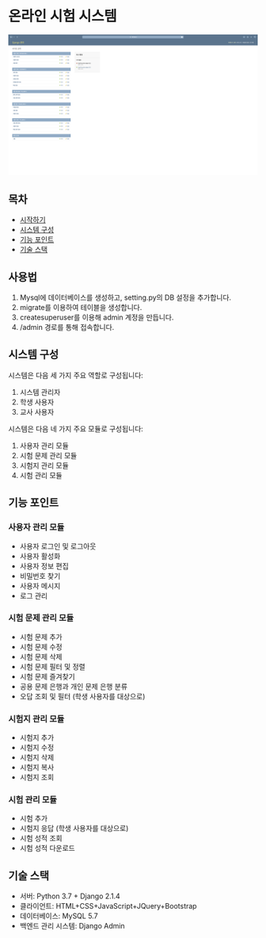 # 온라인 시험 시스템

![매인화면](/images/Main.png)


## 목차
- [시작하기](#시작하기)
- [시스템 구성](#시스템-구성)
- [기능 포인트](#기능-포인트)
- [기술 스택](#기술-스택)

## 사용법
1. Mysql에 데이터베이스를 생성하고, setting.py의 DB 설정을 추가합니다.
2. migrate를 이용하여 테이블을 생성합니다.
3. createsuperuser를 이용해 admin 계정을 만듭니다.
4. /admin 경로를 통해 접속합니다.

## 시스템 구성
시스템은 다음 세 가지 주요 역할로 구성됩니다:
1. 시스템 관리자
2. 학생 사용자
3. 교사 사용자

시스템은 다음 네 가지 주요 모듈로 구성됩니다:
1. 사용자 관리 모듈
2. 시험 문제 관리 모듈
3. 시험지 관리 모듈
4. 시험 관리 모듈

## 기능 포인트
### 사용자 관리 모듈
- 사용자 로그인 및 로그아웃
- 사용자 활성화
- 사용자 정보 편집
- 비밀번호 찾기
- 사용자 메시지
- 로그 관리

### 시험 문제 관리 모듈
- 시험 문제 추가
- 시험 문제 수정
- 시험 문제 삭제
- 시험 문제 필터 및 정렬
- 시험 문제 즐겨찾기
- 공용 문제 은행과 개인 문제 은행 분류
- 오답 조회 및 필터 (학생 사용자를 대상으로)

### 시험지 관리 모듈
- 시험지 추가
- 시험지 수정
- 시험지 삭제
- 시험지 복사
- 시험지 조회

### 시험 관리 모듈
- 시험 추가
- 시험지 응답 (학생 사용자를 대상으로)
- 시험 성적 조회
- 시험 성적 다운로드

## 기술 스택
- 서버: Python 3.7 + Django 2.1.4    
- 클라이언트: HTML+CSS+JavaScript+JQuery+Bootstrap  
- 데이터베이스: MySQL 5.7  
- 백엔드 관리 시스템: Django Admin

